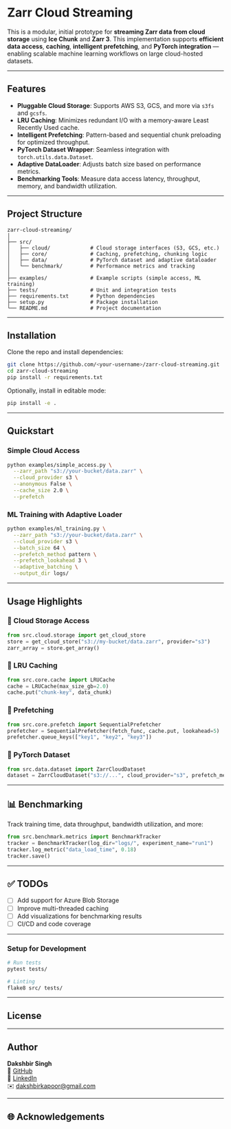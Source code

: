 # Zarr Cloud Streaming

This is a modular, initial prototype for **streaming Zarr data from cloud storage** using **Ice Chunk** and **Zarr 3**. This implementation supports **efficient data access**, **caching**, **intelligent prefetching**, and **PyTorch integration** — enabling scalable machine learning workflows on large cloud-hosted datasets.

---

## Features

- **Pluggable Cloud Storage**: Supports AWS S3, GCS, and more via `s3fs` and `gcsfs`.
- **LRU Caching**: Minimizes redundant I/O with a memory-aware Least Recently Used cache.
- **Intelligent Prefetching**: Pattern-based and sequential chunk preloading for optimized throughput.
- **PyTorch Dataset Wrapper**: Seamless integration with `torch.utils.data.Dataset`.
- **Adaptive DataLoader**: Adjusts batch size based on performance metrics.
- **Benchmarking Tools**: Measure data access latency, throughput, memory, and bandwidth utilization.

---

## Project Structure

```
zarr-cloud-streaming/
│
├── src/
│   ├── cloud/             # Cloud storage interfaces (S3, GCS, etc.)
│   ├── core/              # Caching, prefetching, chunking logic
│   ├── data/              # PyTorch dataset and adaptive dataloader
│   └── benchmark/         # Performance metrics and tracking
│
├── examples/              # Example scripts (simple access, ML training)
├── tests/                 # Unit and integration tests
├── requirements.txt       # Python dependencies
├── setup.py               # Package installation
└── README.md              # Project documentation
```

---

## Installation

Clone the repo and install dependencies:

```bash
git clone https://github.com/<your-username>/zarr-cloud-streaming.git
cd zarr-cloud-streaming
pip install -r requirements.txt
```

Optionally, install in editable mode:

```bash
pip install -e .
```

---

## Quickstart

### Simple Cloud Access

```bash
python examples/simple_access.py \
  --zarr_path "s3://your-bucket/data.zarr" \
  --cloud_provider s3 \
  --anonymous False \
  --cache_size 2.0 \
  --prefetch
```

### ML Training with Adaptive Loader

```bash
python examples/ml_training.py \
  --zarr_path "s3://your-bucket/data.zarr" \
  --cloud_provider s3 \
  --batch_size 64 \
  --prefetch_method pattern \
  --prefetch_lookahead 3 \
  --adaptive_batching \
  --output_dir logs/
```

---

## Usage Highlights

### 🔹 Cloud Storage Access

```python
from src.cloud.storage import get_cloud_store
store = get_cloud_store("s3://my-bucket/data.zarr", provider="s3")
zarr_array = store.get_array()
```

### 🔹 LRU Caching

```python
from src.core.cache import LRUCache
cache = LRUCache(max_size_gb=2.0)
cache.put("chunk-key", data_chunk)
```

### 🔹 Prefetching

```python
from src.core.prefetch import SequentialPrefetcher
prefetcher = SequentialPrefetcher(fetch_func, cache.put, lookahead=5)
prefetcher.queue_keys(["key1", "key2", "key3"])
```

### 🔹 PyTorch Dataset

```python
from src.data.dataset import ZarrCloudDataset
dataset = ZarrCloudDataset("s3://...", cloud_provider="s3", prefetch_method="pattern")
```

---

## 📊 Benchmarking

Track training time, data throughput, bandwidth utilization, and more:

```python
from src.benchmark.metrics import BenchmarkTracker
tracker = BenchmarkTracker(log_dir="logs/", experiment_name="run1")
tracker.log_metric("data_load_time", 0.18)
tracker.save()
```

---

## ✅ TODOs

- [ ] Add support for Azure Blob Storage
- [ ] Improve multi-threaded caching
- [ ] Add visualizations for benchmarking results
- [ ] CI/CD and code coverage

---

### Setup for Development

```bash
# Run tests
pytest tests/

# Linting
flake8 src/ tests/
```

---

## License

---

## Author

**Dakshbir Singh**  
🔗 [GitHub](https://github.com/Dakshbir)  
🔗 [LinkedIn](https://www.linkedin.com/in/dakshbir-singh-kapoor-26210b286/)  
✉️ [dakshbirkapoor@gmail.com](mailto:dakshbirkapoor@gmail.com)

---

## 🌐 Acknowledgements
